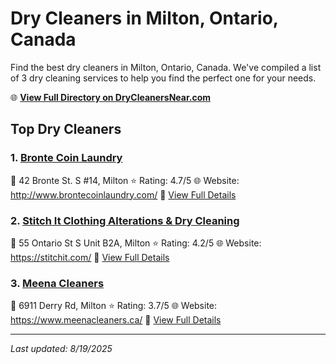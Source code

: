 # Dry Cleaners in Milton, Ontario, Canada

Find the best dry cleaners in Milton, Ontario, Canada. We've compiled a list of 3 dry cleaning services to help you find the perfect one for your needs.

🌐 **[View Full Directory on DryCleanersNear.com](https://drycleanersnear.com/city/Canada/Ontario/Milton)**

## Top Dry Cleaners

### 1. [Bronte Coin Laundry](https://drycleanersnear.com/dryCleaner/68901432913e4c7c8f7e964c/bronte-coin-laundry)
📍 42 Bronte St. S #14, Milton
⭐ Rating: 4.7/5
🌐 Website: http://www.brontecoinlaundry.com/
🔗 [View Full Details](https://drycleanersnear.com/dryCleaner/68901432913e4c7c8f7e964c/bronte-coin-laundry)

### 2. [Stitch It Clothing Alterations & Dry Cleaning](https://drycleanersnear.com/dryCleaner/689014ad913e4c7c8f7e9b38/stitch-it-clothing-alterations-dry-cleaning)
📍 55 Ontario St S Unit B2A, Milton
⭐ Rating: 4.2/5
🌐 Website: https://stitchit.com/
🔗 [View Full Details](https://drycleanersnear.com/dryCleaner/689014ad913e4c7c8f7e9b38/stitch-it-clothing-alterations-dry-cleaning)

### 3. [Meena Cleaners](https://drycleanersnear.com/dryCleaner/6890143c913e4c7c8f7e97a2/meena-cleaners)
📍 6911 Derry Rd, Milton
⭐ Rating: 3.7/5
🌐 Website: https://www.meenacleaners.ca/
🔗 [View Full Details](https://drycleanersnear.com/dryCleaner/6890143c913e4c7c8f7e97a2/meena-cleaners)


---

*Last updated: 8/19/2025*

